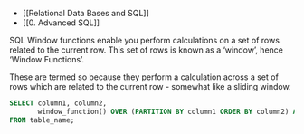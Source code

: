 - [[Relational Data Bases and SQL]]
- [[0. Advanced SQL]]

SQL Window functions enable you perform calculations on a set of rows related to the current row. This set of rows is known as a ‘window’, hence ‘Window Functions’.

These are termed so because they perform a calculation across a set of rows which are related to the current row - somewhat like a sliding window.

```sql
SELECT column1, column2, 
       window_function() OVER (PARTITION BY column1 ORDER BY column2) AS result
FROM table_name;
```